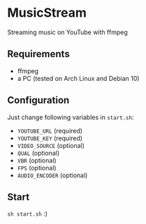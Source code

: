 # MusicStream
 Streaming music on YouTube with ffmpeg

## Requirements
- ffmpeg
- a PC (tested on Arch Linux and Debian 10)

## Configuration
Just change following variables in `start.sh`:
- `YOUTUBE_URL` (required)
- `YOUTUBE_KEY` (required)
- `VIDEO_SOURCE` (optional)
- `QUAL` (optional)
- `VBR` (optional)
- `FPS` (optional)
- `AUDIO_ENCODER` (optional)

## Start
`sh start.sh` :)
